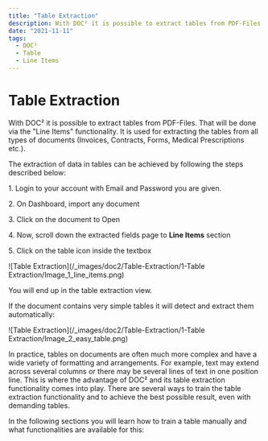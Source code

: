 ```yaml
---
title: "Table Extraction"
description: With DOC² it is possible to extract tables from PDF-Files. That will be done via the Line Items functionality. It is used for extracting the tables from all types of documents (Invoices, Contracts, Forms, Medical Prescriptions etc.)
date: "2021-11-11"
tags:
  - DOC²
  - Table
  - Line Items
---
```


# Table Extraction

With DOC² it is possible to extract tables from PDF-Files. That will be done via the "Line Items" functionality. It is used for extracting the tables from all types of documents (Invoices, Contracts, Forms, Medical Prescriptions etc.).

The extraction of data in tables can be achieved by following the steps described below:

1\. Login to your account with Email and Password you are given.

2\. On Dashboard, import any document

3\. Click on the document to Open

4\. Now, scroll down the extracted fields page to **Line Items** section

5\. Click on the table icon inside the textbox

![Table Extraction](/_images/doc2/Table-Extraction/1-Table Extraction/Image_1_line_items.png)

You will end up in the table extraction view.

If the document contains very simple tables it will detect and extract them automatically:

![Table Extraction](/_images/doc2/Table-Extraction/1-Table Extraction/Image_2_easy_table.png)

In practice, tables on documents are often much more complex and have a wide variety of formatting and arrangements. For example, text may extend across several columns or there may be several lines of text in one position line. This is where the advantage of DOC² and its table extraction functionality comes into play. There are several ways to train the table extraction functionality and to achieve the best possible result, even with demanding tables.

In the following sections you will learn how to train a table manually and what functionalities are available for this:
